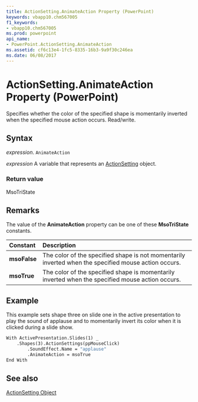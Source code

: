 ```yaml
---
title: ActionSetting.AnimateAction Property (PowerPoint)
keywords: vbapp10.chm567005
f1_keywords:
- vbapp10.chm567005
ms.prod: powerpoint
api_name:
- PowerPoint.ActionSetting.AnimateAction
ms.assetid: cf6c13e4-1fc5-8335-16b3-9a9f30c246ea
ms.date: 06/08/2017
---
```



# ActionSetting.AnimateAction Property (PowerPoint)

Specifies whether the color of the specified shape is momentarily inverted when the specified mouse action occurs. Read/write.


## Syntax

 _expression_. `AnimateAction`

 _expression_ A variable that represents an [ActionSetting](./PowerPoint.ActionSetting.md) object.


### Return value

MsoTriState


## Remarks

The value of the  **AnimateAction** property can be one of these **MsoTriState** constants.



|**Constant**|**Description**|
|:-----|:-----|
|**msoFalse**|The color of the specified shape is not momentarily inverted when the specified mouse action occurs.|
|**msoTrue**| The color of the specified shape is momentarily inverted when the specified mouse action occurs.|

## Example

This example sets shape three on slide one in the active presentation to play the sound of applause and to momentarily invert its color when it is clicked during a slide show.


```vb
With ActivePresentation.Slides(1) _
    .Shapes(3).ActionSettings(ppMouseClick)
        .SoundEffect.Name = "applause"
        .AnimateAction = msoTrue
End With
```


## See also


[ActionSetting Object](PowerPoint.ActionSetting.md)

